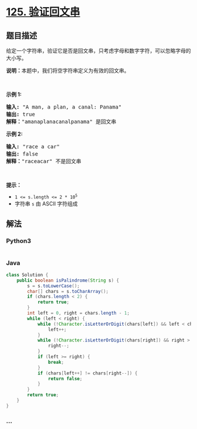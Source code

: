 # [125. 验证回文串](https://leetcode-cn.com/problems/valid-palindrome)



## 题目描述

<!-- 这里写题目描述 -->

<p>给定一个字符串，验证它是否是回文串，只考虑字母和数字字符，可以忽略字母的大小写。</p>

<p><strong>说明：</strong>本题中，我们将空字符串定义为有效的回文串。</p>

<p> </p>

<p><strong>示例 1:</strong></p>

<pre>
<strong>输入:</strong> "A man, a plan, a canal: Panama"
<strong>输出:</strong> true
<strong>解释：</strong>"amanaplanacanalpanama" 是回文串
</pre>

<p><strong>示例 2:</strong></p>

<pre>
<strong>输入:</strong> "race a car"
<strong>输出:</strong> false
<strong>解释：</strong>"raceacar" 不是回文串
</pre>

<p> </p>

<p><strong>提示：</strong></p>

<ul>
	<li><code>1 <= s.length <= 2 * 10<sup>5</sup></code></li>
	<li>字符串 <code>s</code> 由 ASCII 字符组成</li>
</ul>


## 解法

<!-- 这里可写通用的实现逻辑 -->

<!-- tabs:start -->

### **Python3**

<!-- 这里可写当前语言的特殊实现逻辑 -->

```python

```

### **Java**

<!-- 这里可写当前语言的特殊实现逻辑 -->

```java
class Solution {
    public boolean isPalindrome(String s) {
        s = s.toLowerCase();
        char[] chars = s.toCharArray();
        if (chars.length < 2) {
            return true;
        }
        int left = 0, right = chars.length - 1;
        while (left < right) {
            while (!Character.isLetterOrDigit(chars[left]) && left < chars.length - 1) {
                left++;
            }
            while (!Character.isLetterOrDigit(chars[right]) && right > 0) {
                right--;
            }
            if (left >= right) {
                break;
            }
            if (chars[left++] != chars[right--]) {
                return false;
            }
        }
        return true;
    }
}
```

### **...**

```

```

<!-- tabs:end -->
